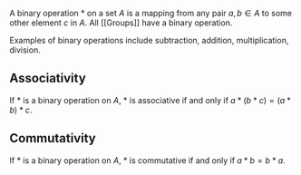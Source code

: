 A binary operation $*$ on a set $A$ is a mapping from any pair $a,b\in A$ to some other element $c$ in $A$.
All [[Groups]] have a binary operation.

Examples of binary operations include subtraction, addition, multiplication, division.

## Associativity
If $*$ is a binary operation on $A$, $*$ is associative if and only if $a*(b*c)=(a*b)*c$.
## Commutativity
If $*$ is a binary operation on $A$, $*$ is commutative if and only if $a*b=b*a$.